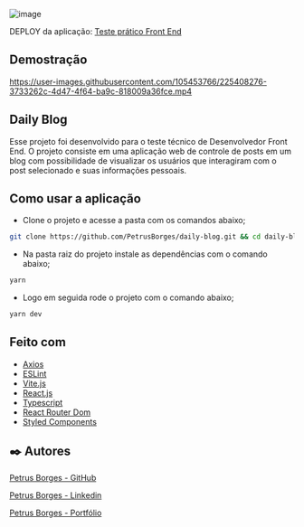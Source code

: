 ![image](https://user-images.githubusercontent.com/105453766/218283479-4cbfdfd3-7bd1-4745-bbdf-d4d31388c834.png)

DEPLOY da aplicação: [Teste prático Front End](https://projeto-final-front-end-staart.netlify.app)

## Demostração
https://user-images.githubusercontent.com/105453766/225408276-3733262c-4d47-4f64-ba9c-818009a36fce.mp4

## Daily Blog

Esse projeto foi desenvolvido para o teste técnico de Desenvolvedor Front End. O projeto consiste em uma aplicação web de controle de posts em um blog com possibilidade de visualizar os usuários que interagiram com o post selecionado e suas informações pessoais.

## Como usar a aplicação

- Clone o projeto e acesse a pasta com os comandos abaixo;

```sh
git clone https://github.com/PetrusBorges/daily-blog.git && cd daily-blog
```

- Na pasta raiz do projeto instale as dependências com o comando abaixo;

```sh
yarn
```

- Logo em seguida rode o projeto com o comando abaixo;

```sh
yarn dev
```

## Feito com

- [Axios](https://axios-http.com/)
- [ESLint](https://eslint.org/)
- [Vite.js](https://vitejs.dev/)
- [React.js](https://reactjs.org/)
- [Typescript](https://www.typescriptlang.org/)
- [React Router Dom](https://reactrouter.com/en/main)
- [Styled Components](https://styled-components.com/)

## ✒️ Autores

[Petrus Borges - GitHub](https://github.com/PetrusBorges)

[Petrus Borges - Linkedin](https://www.linkedin.com/in/petrusborgesmachado/)

[Petrus Borges - Portfólio](https://petrusborgesportfolio.netlify.app)
